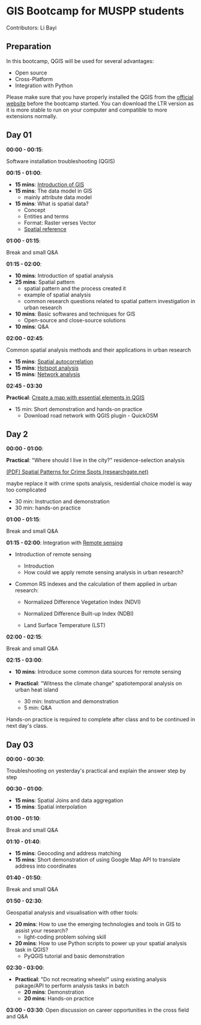 # GIS Bootcamp for MUSPP students

Contributors: Li Bayi

## Preparation

In this bootcamp, QGIS will be used for several advantages:

- Open source
- Cross-Platform
- Integration with Python

Please make sure that you have properly installed the QGIS from the [official website](https://qgis.org/en/site/forusers/download.html) before the bootcamp started. You can download the LTR version as it is more stable to run on your computer and compatible to more extensions normally.

## Day 01

**00:00 - 00:15**: 

Software installation troubleshooting (QGIS)

**00:15 - 01:00**: 

- **15 mins**: [Introduction of GIS](http://www.bayi.in/GIS-bootcamp/#1)
- **15 mins**: The data model in GIS
  - mainly attribute data model
- **15 mins**: What is spatial data?
  - Concept
  - Entities and terms
  - Format: Raster verses Vector
  - [Spatial reference](./contents/spatial_reference/coordinatesystem.md)

**01:00 - 01:15**: 

Break and small Q&A

**01:15 - 02:00**:

- **10 mins**: Introduction of spatial analysis
- **25 mins**: Spatial pattern
  - spatial pattern and the process created it
  - example of spatial analysis
  - common research questions related to spatial pattern investigation in urban research
- **10 mins**: Basic softwares and techniques for GIS
  - Open-source and close-source solutions
- **10 mins**: Q&A

**02:00 - 02:45**:

Common spatial analysis methods and their applications in urban research
- **15 mins**: [Spatial autocorrelation](./contents/spatialautocorrelation.md)
- **15 mins**: [Hotspot analysis](./contents/hotspot.md)
- **15 mins**: [Network analysis](./contents/networkanalysis.md)

**02:45 - 03:30**

**Practical**: [Create a map with essential elements in QGIS ](./contents/Practical01.md)

- 15 min: Short demonstration and hands-on practice
  - Download road network with QGIS plugin - QuickOSM


## Day 2

**00:00 - 01:00**:

**Practical**: "Where should I live in the city?" residence-selection analysis

[(PDF) Spatial Patterns for Crime Spots (researchgate.net)](https://www.researchgate.net/publication/330117670_Spatial_Patterns_for_Crime_Spots)

maybe replace it with crime spots analysis, residential choice model is way too complicated

- 30 min: Instruction and demonstration
- 30 min: hands-on practice

**01:00 - 01:15**: 

Break and small Q&A

**01:15 - 02:00**: Integration with [Remote sensing](./contents/rs.md)

- Introduction of remote sensing
  - Introduction
  - How could we apply remote sensing analysis in urban research?

- Common RS indexes and the calculation of them applied in urban research:

  - Normalized Difference Vegetation Index (NDVI)

  - Normalized Difference Built-up Index (NDBI)

  - Land Surface Temperature (LST)

**02:00 - 02:15**:

Break and small Q&A

**02:15 - 03:00**: 

- **10 mins**: Introduce some common data sources for remote sensing

- **Practical**: "Witness the climate change" spatiotemporal analysis on urban heat island
  - 30 min: Instruction and demonstration
  - 5 min: Q&A

Hands-on practice is required to complete after class and to be continued in next day's class.

## Day 03

**00:00 - 00:30**: 

Troubleshooting on yesterday's practical and explain the answer step by step

**00:30 - 01:00**: 

- **15 mins**: Spatial Joins and data aggregation
- **15 mins**: Spatial interpolation

**01:00 -  01:10**: 

Break and small Q&A

**01:10 -  01:40**: 

- **15 mins**: Geocoding and address matching
- **15 mins**: Short demonstration of using Google Map API to translate address into coordinates

**01:40 -  01:50**: 

Break and small Q&A

**01:50 - 02:30**: 

Geospatial analysis and visualisation with other tools:

- **20 mins**: How to use the emerging technologies and tools in GIS to assist your research? 
  - light-coding problem solving skill
- **20 mins**: How to use Python scripts to power up your spatial analysis task in QGIS?
  - PyQGIS tutorial and basic demonstration

**02:30 -  03:00**: 

- **Practical**: "Do not recreating wheels!" using existing analysis pakage/API to perform analysis tasks in batch
  - **20 mins**: Demonstration
  - **20 mins**: Hands-on practice

**03:00 - 03:30**: Open discussion on career opportunities in the cross field and Q&A
